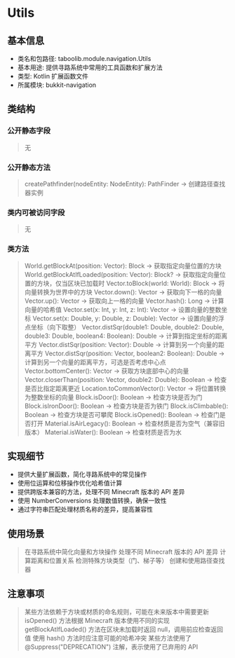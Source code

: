 # Utils
## 基本信息
- 类名和包路径: taboolib.module.navigation.Utils
- 基本用途: 提供寻路系统中常用的工具函数和扩展方法
- 类型: Kotlin 扩展函数文件
- 所属模块: bukkit-navigation

## 类结构
### 公开静态字段
> 无

### 公开静态方法
> createPathfinder(nodeEntity: NodeEntity): PathFinder -> 创建路径查找器实例

### 类内可被访问字段
> 无

### 类方法
> World.getBlockAt(position: Vector): Block -> 获取指定向量位置的方块
> World.getBlockAtIfLoaded(position: Vector): Block? -> 获取指定向量位置的方块，仅当区块已加载时
> Vector.toBlock(world: World): Block -> 将向量转换为世界中的方块
> Vector.down(): Vector -> 获取向下一格的向量
> Vector.up(): Vector -> 获取向上一格的向量
> Vector.hash(): Long -> 计算向量的哈希值
> Vector.set(x: Int, y: Int, z: Int): Vector -> 设置向量的整数坐标
> Vector.set(x: Double, y: Double, z: Double): Vector -> 设置向量的浮点坐标（向下取整）
> Vector.distSqr(double1: Double, double2: Double, double3: Double, boolean4: Boolean): Double -> 计算到指定坐标的距离平方
> Vector.distSqr(position: Vector): Double -> 计算到另一个向量的距离平方
> Vector.distSqr(position: Vector, boolean2: Boolean): Double -> 计算到另一个向量的距离平方，可选是否考虑中心点
> Vector.bottomCenter(): Vector -> 获取方块底部中心的向量
> Vector.closerThan(position: Vector, double2: Double): Boolean -> 检查是否比指定距离更近
> Location.toCommonVector(): Vector -> 将位置转换为整数坐标的向量
> Block.isDoor(): Boolean -> 检查方块是否为门
> Block.isIronDoor(): Boolean -> 检查方块是否为铁门
> Block.isClimbable(): Boolean -> 检查方块是否可攀爬
> Block.isOpened(): Boolean -> 检查门是否打开
> Material.isAirLegacy(): Boolean -> 检查材质是否为空气（兼容旧版本）
> Material.isWater(): Boolean -> 检查材质是否为水

## 实现细节
- 提供大量扩展函数，简化寻路系统中的常见操作
- 使用位运算和位移操作优化哈希值计算
- 提供跨版本兼容的方法，处理不同 Minecraft 版本的 API 差异
- 使用 NumberConversions 处理数值转换，确保一致性
- 通过字符串匹配处理材质名称的差异，提高兼容性

## 使用场景
> 在寻路系统中简化向量和方块操作
> 处理不同 Minecraft 版本的 API 差异
> 计算距离和位置关系
> 检测特殊方块类型（门、梯子等）
> 创建和使用路径查找器

## 注意事项
> 某些方法依赖于方块或材质的命名规则，可能在未来版本中需要更新
> isOpened() 方法根据 Minecraft 版本使用不同的实现
> getBlockAtIfLoaded() 方法在区块未加载时返回 null，调用前应检查返回值
> 使用 hash() 方法时应注意可能的哈希冲突
> 某些方法使用了 @Suppress("DEPRECATION") 注解，表示使用了已弃用的 API

